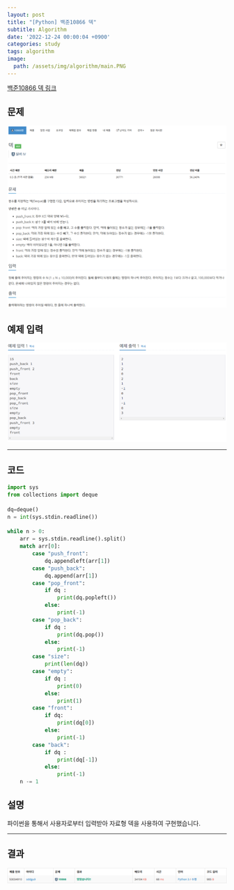 ```yaml
---
layout: post
title: "[Python] 백준10866 덱"
subtitle: Algorithm
date: '2022-12-24 00:00:04 +0900'
categories: study
tags: algorithm
image:
  path: /assets/img/algorithm/main.PNG
---
```


[백준10866 덱 링크](https://www.acmicpc.net/problem/10866)

<!--more-->

## 문제
![문제](/assets/img/algorithm/221224/문제-덱.PNG)

## 예제 입력
![예제](/assets/img/algorithm/221224/예제-덱.PNG)

---

## 코드
```Python
import sys
from collections import deque

dq=deque()
n = int(sys.stdin.readline())

while n > 0:
    arr = sys.stdin.readline().split()
    match arr[0]: 
        case "push_front": 
            dq.appendleft(arr[1])
        case "push_back": 
            dq.append(arr[1])            
        case "pop_front": 
            if dq :
                print(dq.popleft())
            else:
                print(-1)
        case "pop_back": 
            if dq :
                print(dq.pop())                  
            else:
                print(-1)              
        case "size": 
            print(len(dq))
        case "empty": 
            if dq :
                print(0)
            else:
                print(1)
        case "front": 
            if dq:
                print(dq[0])
            else:
                print(-1)
        case "back": 
            if dq :
                print(dq[-1])
            else:
                print(-1)                 
    n -= 1
```
## 설명
파이썬을 통해서 사용자로부터 입력받아 자료형 덱을 사용하여 구현했습니다. <br>

---

## 결과
![결과](/assets/img/algorithm/221224/결과-덱.PNG)